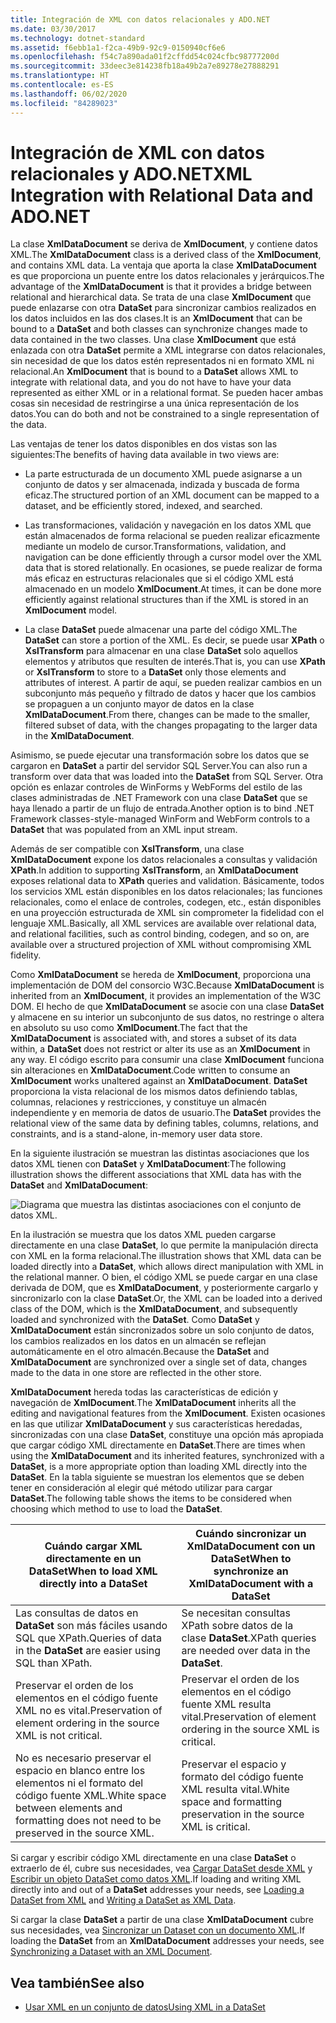 ```yaml
---
title: Integración de XML con datos relacionales y ADO.NET
ms.date: 03/30/2017
ms.technology: dotnet-standard
ms.assetid: f6ebb1a1-f2ca-49b9-92c9-0150940cf6e6
ms.openlocfilehash: f54c7a890ada01f2cffdd54c024cfbc98777200d
ms.sourcegitcommit: 33deec3e814238fb18a49b2a7e89278e27888291
ms.translationtype: HT
ms.contentlocale: es-ES
ms.lasthandoff: 06/02/2020
ms.locfileid: "84289023"
---
```

# <a name="xml-integration-with-relational-data-and-adonet"></a><span data-ttu-id="aeb6a-102">Integración de XML con datos relacionales y ADO.NET</span><span class="sxs-lookup"><span data-stu-id="aeb6a-102">XML Integration with Relational Data and ADO.NET</span></span>
<span data-ttu-id="aeb6a-103">La clase **XmlDataDocument** se deriva de **XmlDocument**, y contiene datos XML.</span><span class="sxs-lookup"><span data-stu-id="aeb6a-103">The **XmlDataDocument** class is a derived class of the **XmlDocument**, and contains XML data.</span></span> <span data-ttu-id="aeb6a-104">La ventaja que aporta la clase **XmlDataDocument** es que proporciona un puente entre los datos relacionales y jerárquicos.</span><span class="sxs-lookup"><span data-stu-id="aeb6a-104">The advantage of the **XmlDataDocument** is that it provides a bridge between relational and hierarchical data.</span></span> <span data-ttu-id="aeb6a-105">Se trata de una clase **XmlDocument** que puede enlazarse con otra **DataSet** para sincronizar cambios realizados en los datos incluidos en las dos clases.</span><span class="sxs-lookup"><span data-stu-id="aeb6a-105">It is an **XmlDocument** that can be bound to a **DataSet** and both classes can synchronize changes made to data contained in the two classes.</span></span> <span data-ttu-id="aeb6a-106">Una clase **XmlDocument** que está enlazada con otra **DataSet** permite a XML integrarse con datos relacionales, sin necesidad de que los datos estén representados ni en formato XML ni relacional.</span><span class="sxs-lookup"><span data-stu-id="aeb6a-106">An **XmlDocument** that is bound to a **DataSet** allows XML to integrate with relational data, and you do not have to have your data represented as either XML or in a relational format.</span></span> <span data-ttu-id="aeb6a-107">Se pueden hacer ambas cosas sin necesidad de restringirse a una única representación de los datos.</span><span class="sxs-lookup"><span data-stu-id="aeb6a-107">You can do both and not be constrained to a single representation of the data.</span></span>  
  
 <span data-ttu-id="aeb6a-108">Las ventajas de tener los datos disponibles en dos vistas son las siguientes:</span><span class="sxs-lookup"><span data-stu-id="aeb6a-108">The benefits of having data available in two views are:</span></span>  
  
- <span data-ttu-id="aeb6a-109">La parte estructurada de un documento XML puede asignarse a un conjunto de datos y ser almacenada, indizada y buscada de forma eficaz.</span><span class="sxs-lookup"><span data-stu-id="aeb6a-109">The structured portion of an XML document can be mapped to a dataset, and be efficiently stored, indexed, and searched.</span></span>  
  
- <span data-ttu-id="aeb6a-110">Las transformaciones, validación y navegación en los datos XML que están almacenados de forma relacional se pueden realizar eficazmente mediante un modelo de cursor.</span><span class="sxs-lookup"><span data-stu-id="aeb6a-110">Transformations, validation, and navigation can be done efficiently through a cursor model over the XML data that is stored relationally.</span></span> <span data-ttu-id="aeb6a-111">En ocasiones, se puede realizar de forma más eficaz en estructuras relacionales que si el código XML está almacenado en un modelo **XmlDocument**.</span><span class="sxs-lookup"><span data-stu-id="aeb6a-111">At times, it can be done more efficiently against relational structures than if the XML is stored in an **XmlDocument** model.</span></span>  
  
- <span data-ttu-id="aeb6a-112">La clase **DataSet** puede almacenar una parte del código XML.</span><span class="sxs-lookup"><span data-stu-id="aeb6a-112">The **DataSet** can store a portion of the XML.</span></span> <span data-ttu-id="aeb6a-113">Es decir, se puede usar **XPath** o **XslTransform** para almacenar en una clase **DataSet** solo aquellos elementos y atributos que resulten de interés.</span><span class="sxs-lookup"><span data-stu-id="aeb6a-113">That is, you can use **XPath** or **XslTransform** to store to a **DataSet** only those elements and attributes of interest.</span></span> <span data-ttu-id="aeb6a-114">A partir de aquí, se pueden realizar cambios en un subconjunto más pequeño y filtrado de datos y hacer que los cambios se propaguen a un conjunto mayor de datos en la clase **XmlDataDocument**.</span><span class="sxs-lookup"><span data-stu-id="aeb6a-114">From there, changes can be made to the smaller, filtered subset of data, with the changes propagating to the larger data in the **XmlDataDocument**.</span></span>  
  
 <span data-ttu-id="aeb6a-115">Asimismo, se puede ejecutar una transformación sobre los datos que se cargaron en **DataSet** a partir del servidor SQL Server.</span><span class="sxs-lookup"><span data-stu-id="aeb6a-115">You can also run a transform over data that was loaded into the **DataSet** from SQL Server.</span></span> <span data-ttu-id="aeb6a-116">Otra opción es enlazar controles de WinForms y WebForms del estilo de las clases administradas de .NET Framework con una clase **DataSet** que se haya llenado a partir de un flujo de entrada.</span><span class="sxs-lookup"><span data-stu-id="aeb6a-116">Another option is to bind .NET Framework classes-style-managed WinForm and WebForm controls to a **DataSet** that was populated from an XML input stream.</span></span>  
  
 <span data-ttu-id="aeb6a-117">Además de ser compatible con **XslTransform**, una clase **XmlDataDocument** expone los datos relacionales a consultas y validación **XPath**.</span><span class="sxs-lookup"><span data-stu-id="aeb6a-117">In addition to supporting **XslTransform**, an **XmlDataDocument** exposes relational data to **XPath** queries and validation.</span></span>  <span data-ttu-id="aeb6a-118">Básicamente, todos los servicios XML están disponibles en los datos relacionales; las funciones relacionales, como el enlace de controles, codegen, etc., están disponibles en una proyección estructurada de XML sin comprometer la fidelidad con el lenguaje XML.</span><span class="sxs-lookup"><span data-stu-id="aeb6a-118">Basically, all XML services are available over relational data, and relational facilities, such as control binding, codegen, and so on, are available over a structured projection of XML without compromising XML fidelity.</span></span>  
  
 <span data-ttu-id="aeb6a-119">Como **XmlDataDocument** se hereda de **XmlDocument**, proporciona una implementación de DOM del consorcio W3C.</span><span class="sxs-lookup"><span data-stu-id="aeb6a-119">Because **XmlDataDocument** is inherited from an **XmlDocument**, it provides an implementation of the W3C DOM.</span></span> <span data-ttu-id="aeb6a-120">El hecho de que **XmlDataDocument** se asocie con una clase **DataSet** y almacene en su interior un subconjunto de sus datos, no restringe o altera en absoluto su uso como **XmlDocument**.</span><span class="sxs-lookup"><span data-stu-id="aeb6a-120">The fact that the **XmlDataDocument** is associated with, and stores a subset of its data within, a **DataSet** does not restrict or alter its use as an **XmlDocument** in any way.</span></span> <span data-ttu-id="aeb6a-121">El código escrito para consumir una clase **XmlDocument** funciona sin alteraciones en **XmlDataDocument**.</span><span class="sxs-lookup"><span data-stu-id="aeb6a-121">Code written to consume an **XmlDocument** works unaltered against an **XmlDataDocument**.</span></span> <span data-ttu-id="aeb6a-122">**DataSet** proporciona la vista relacional de los mismos datos definiendo tablas, columnas, relaciones y restricciones, y constituye un almacén independiente y en memoria de datos de usuario.</span><span class="sxs-lookup"><span data-stu-id="aeb6a-122">The **DataSet** provides the relational view of the same data by defining tables, columns, relations, and constraints, and is a stand-alone, in-memory user data store.</span></span>  
  
 <span data-ttu-id="aeb6a-123">En la siguiente ilustración se muestran las distintas asociaciones que los datos XML tienen con **DataSet** y **XmlDataDocument**:</span><span class="sxs-lookup"><span data-stu-id="aeb6a-123">The following illustration shows the different associations that XML data has with the **DataSet** and **XmlDataDocument**:</span></span>
  
 ![Diagrama que muestra las distintas asociaciones con el conjunto de datos XML.](./media/xml-integration-with-relational-data-and-adonet/xml-integration-relational-data-adodotnet.gif)  
  
 <span data-ttu-id="aeb6a-125">En la ilustración se muestra que los datos XML pueden cargarse directamente en una clase **DataSet**, lo que permite la manipulación directa con XML en la forma relacional.</span><span class="sxs-lookup"><span data-stu-id="aeb6a-125">The illustration shows that XML data can be loaded directly into a **DataSet**, which allows direct manipulation with XML in the relational manner.</span></span> <span data-ttu-id="aeb6a-126">O bien, el código XML se puede cargar en una clase derivada de DOM, que es **XmlDataDocument**, y posteriormente cargarlo y sincronizarlo con la clase **DataSet**.</span><span class="sxs-lookup"><span data-stu-id="aeb6a-126">Or, the XML can be loaded into a derived class of the DOM, which is the **XmlDataDocument**, and subsequently loaded and synchronized with the **DataSet**.</span></span> <span data-ttu-id="aeb6a-127">Como **DataSet** y **XmlDataDocument** están sincronizados sobre un solo conjunto de datos, los cambios realizados en los datos en un almacén se reflejan automáticamente en el otro almacén.</span><span class="sxs-lookup"><span data-stu-id="aeb6a-127">Because the **DataSet** and **XmlDataDocument** are synchronized over a single set of data, changes made to the data in one store are reflected in the other store.</span></span>  
  
 <span data-ttu-id="aeb6a-128">**XmlDataDocument** hereda todas las características de edición y navegación de **XmlDocument**.</span><span class="sxs-lookup"><span data-stu-id="aeb6a-128">The **XmlDataDocument** inherits all the editing and navigational features from the **XmlDocument**.</span></span> <span data-ttu-id="aeb6a-129">Existen ocasiones en las que utilizar **XmlDataDocument** y sus características heredadas, sincronizadas con una clase **DataSet**, constituye una opción más apropiada que cargar código XML directamente en **DataSet**.</span><span class="sxs-lookup"><span data-stu-id="aeb6a-129">There are times when using the **XmlDataDocument** and its inherited features, synchronized with a **DataSet**, is a more appropriate option than loading XML directly into the **DataSet**.</span></span> <span data-ttu-id="aeb6a-130">En la tabla siguiente se muestran los elementos que se deben tener en consideración al elegir qué método utilizar para cargar **DataSet**.</span><span class="sxs-lookup"><span data-stu-id="aeb6a-130">The following table shows the items to be considered when choosing which method to use to load the **DataSet**.</span></span>  
  
|<span data-ttu-id="aeb6a-131">Cuándo cargar XML directamente en un DataSet</span><span class="sxs-lookup"><span data-stu-id="aeb6a-131">When to load XML directly into a DataSet</span></span>|<span data-ttu-id="aeb6a-132">Cuándo sincronizar un XmlDataDocument con un DataSet</span><span class="sxs-lookup"><span data-stu-id="aeb6a-132">When to synchronize an XmlDataDocument with a DataSet</span></span>|  
|----------------------------------------------|-----------------------------------------------------------|  
|<span data-ttu-id="aeb6a-133">Las consultas de datos en **DataSet** son más fáciles usando SQL que XPath.</span><span class="sxs-lookup"><span data-stu-id="aeb6a-133">Queries of data in the **DataSet** are easier using SQL than XPath.</span></span>|<span data-ttu-id="aeb6a-134">Se necesitan consultas XPath sobre datos de la clase **DataSet**.</span><span class="sxs-lookup"><span data-stu-id="aeb6a-134">XPath queries are needed over data in the **DataSet**.</span></span>|  
|<span data-ttu-id="aeb6a-135">Preservar el orden de los elementos en el código fuente XML no es vital.</span><span class="sxs-lookup"><span data-stu-id="aeb6a-135">Preservation of element ordering in the source XML is not critical.</span></span>|<span data-ttu-id="aeb6a-136">Preservar el orden de los elementos en el código fuente XML resulta vital.</span><span class="sxs-lookup"><span data-stu-id="aeb6a-136">Preservation of element ordering in the source XML is critical.</span></span>|  
|<span data-ttu-id="aeb6a-137">No es necesario preservar el espacio en blanco entre los elementos ni el formato del código fuente XML.</span><span class="sxs-lookup"><span data-stu-id="aeb6a-137">White space between elements and formatting does not need to be preserved in the source XML.</span></span>|<span data-ttu-id="aeb6a-138">Preservar el espacio y formato del código fuente XML resulta vital.</span><span class="sxs-lookup"><span data-stu-id="aeb6a-138">White space and formatting preservation in the source XML is critical.</span></span>|  
  
 <span data-ttu-id="aeb6a-139">Si cargar y escribir código XML directamente en una clase **DataSet** o extraerlo de él, cubre sus necesidades, vea [Cargar DataSet desde XML](../../../framework/data/adonet/dataset-datatable-dataview/loading-a-dataset-from-xml.md) y [Escribir un objeto DataSet como datos XML](../../../framework/data/adonet/dataset-datatable-dataview/writing-dataset-contents-as-xml-data.md).</span><span class="sxs-lookup"><span data-stu-id="aeb6a-139">If loading and writing XML directly into and out of a **DataSet** addresses your needs, see [Loading a DataSet from XML](../../../framework/data/adonet/dataset-datatable-dataview/loading-a-dataset-from-xml.md) and [Writing a DataSet as XML Data](../../../framework/data/adonet/dataset-datatable-dataview/writing-dataset-contents-as-xml-data.md).</span></span>  
  
 <span data-ttu-id="aeb6a-140">Si cargar la clase **DataSet** a partir de una clase **XmlDataDocument** cubre sus necesidades, vea [Sincronizar un Dataset con un documento XML](../../../framework/data/adonet/dataset-datatable-dataview/dataset-and-xmldatadocument-synchronization.md).</span><span class="sxs-lookup"><span data-stu-id="aeb6a-140">If loading the **DataSet** from an **XmlDataDocument** addresses your needs, see [Synchronizing a Dataset with an XML Document](../../../framework/data/adonet/dataset-datatable-dataview/dataset-and-xmldatadocument-synchronization.md).</span></span>  
  
## <a name="see-also"></a><span data-ttu-id="aeb6a-141">Vea también</span><span class="sxs-lookup"><span data-stu-id="aeb6a-141">See also</span></span>

- [<span data-ttu-id="aeb6a-142">Usar XML en un conjunto de datos</span><span class="sxs-lookup"><span data-stu-id="aeb6a-142">Using XML in a DataSet</span></span>](../../../framework/data/adonet/dataset-datatable-dataview/using-xml-in-a-dataset.md)
